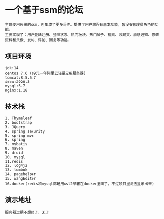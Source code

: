 # 一个基于ssm的论坛
	主体使用传统的ssm，但集成了更多组件。提供了用户端所有基本功能，暂没有管理员角色的功能。
	主要实现了：用户登陆注册、登陆状态、热门板块、热门帖子、搜索、收藏夹、消息通知、修改资料和头像、发帖、评论、回复等功能。
## 项目环境
	jdk:14
	centos 7.6 (99元一年阿里云轻量应用服务器)
	tomcat:8.5.5.7
	idea:2020.3
	mysql:5.7
	nginx:1.18
## 技术栈
    1. Thymeleaf
    2. bootstrap
    3. JQuery
    4. spring security
    5. spring mvc
    6. spring
    7. mybatis
    8. maven
    9. druid
    10. mysql
    11.redis
    12. log4j2
    13. lombok
    14. pagehelper
    15. wangEditor
    16.docker(redis和mysql都是用wsl2部署在docker里面了，不过项目里没法显示出来)

## 演示地址
    服务器过期不想续了，无了
